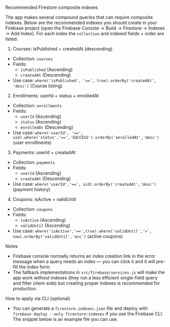 Recommended Firestore composite indexes

The app makes several compound queries that can require composite indexes. Below are the recommended indexes you should create in your Firebase project (open the Firebase Console -> Build -> Firestore -> Indexes -> Add Index). For each index the `collection` and indexed fields + order are listed.

1) Courses: isPublished + createdAt (descending)
- Collection: `courses`
- Fields:
  - `isPublished` (Ascending)
  - `createdAt` (Descending)
- Use case: `where('isPublished', '==', true).orderBy('createdAt', 'desc')` (Course listing)

2) Enrollments: userId + status + enrolledAt
- Collection: `enrollments`
- Fields:
  - `userId` (Ascending)
  - `status` (Ascending)
  - `enrolledAt` (Descending)
- Use case: `where('userId', '==', uid).where('status','==','SUCCESS').orderBy('enrolledAt','desc')` (user enrollments)

3) Payments: userId + createdAt
- Collection: `payments`
- Fields:
  - `userId` (Ascending)
  - `createdAt` (Descending)
- Use case: `where('userId','==', uid).orderBy('createdAt','desc')` (payment history)

4) Coupons: isActive + validUntil
- Collection: `coupons`
- Fields:
  - `isActive` (Ascending)
  - `validUntil` (Ascending)
- Use case: `where('isActive','==',true).where('validUntil','>', now).orderBy('validUntil','asc')` (active coupons)

Notes
- Firebase console normally returns an index creation link in the error message when a query needs an index — you can click it and it will pre-fill the index form.
- The fallback implementations in `src/firebase/services.js` will make the app work without indexes (they run a less efficient single-field query and filter client-side) but creating proper indexes is recommended for production.

How to apply via CLI (optional)
- You can generate a `firestore.indexes.json` file and deploy with `firebase deploy --only firestore:indexes` if you use the Firebase CLI. The snippet below is an example file you can use.
